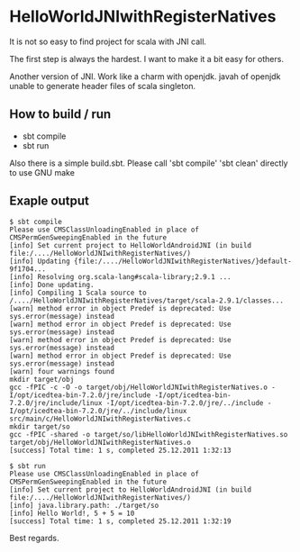 HelloWorldJNIwithRegisterNatives
=============

It is not so easy to find project for scala with JNI call.

The first step is always the hardest. I want to make it a bit easy for others.

Another version of JNI. Work like a charm with openjdk. javah of openjdk unable to generate header files of scala singleton.

How to build / run
------------

* sbt compile
* sbt run


Also there is a simple build.sbt. Please call 'sbt compile' 'sbt clean' directly to use GNU make

Exaple output
-------------

    $ sbt compile
    Please use CMSClassUnloadingEnabled in place of CMSPermGenSweepingEnabled in the future
    [info] Set current project to HelloWorldAndroidJNI (in build file:/..../HelloWorldJNIwithRegisterNatives/)
    [info] Updating {file:/..../HelloWorldJNIwithRegisterNatives/}default-9f1704...
    [info] Resolving org.scala-lang#scala-library;2.9.1 ...
    [info] Done updating.
    [info] Compiling 1 Scala source to /..../HelloWorldJNIwithRegisterNatives/target/scala-2.9.1/classes...
    [warn] method error in object Predef is deprecated: Use sys.error(message) instead
    [warn] method error in object Predef is deprecated: Use sys.error(message) instead
    [warn] method error in object Predef is deprecated: Use sys.error(message) instead
    [warn] method error in object Predef is deprecated: Use sys.error(message) instead
    [warn] four warnings found
    mkdir target/obj
    gcc -fPIC -c -O -o target/obj/HelloWorldJNIwithRegisterNatives.o -I/opt/icedtea-bin-7.2.0/jre/include -I/opt/icedtea-bin-7.2.0/jre/include/linux -I/opt/icedtea-bin-7.2.0/jre/../include -I/opt/icedtea-bin-7.2.0/jre/../include/linux src/main/c/HelloWorldJNIwithRegisterNatives.c
    mkdir target/so
    gcc -fPIC -shared -o target/so/libHelloWorldJNIwithRegisterNatives.so target/obj/HelloWorldJNIwithRegisterNatives.o
    [success] Total time: 1 s, completed 25.12.2011 1:32:13
    
    $ sbt run
    Please use CMSClassUnloadingEnabled in place of CMSPermGenSweepingEnabled in the future
    [info] Set current project to HelloWorldAndroidJNI (in build file:/..../HelloWorldJNIwithRegisterNatives/)
    [info] java.library.path: ./target/so
    [info] Hello World!, 5 + 5 = 10
    [success] Total time: 1 s, completed 25.12.2011 1:32:19


Best regards.

